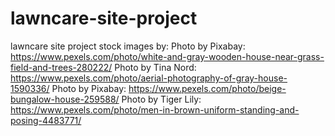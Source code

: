 # lawncare-site-project
lawncare site project
stock images by:
Photo by Pixabay: https://www.pexels.com/photo/white-and-gray-wooden-house-near-grass-field-and-trees-280222/
Photo by Tina Nord: https://www.pexels.com/photo/aerial-photography-of-gray-house-1590336/
Photo by Pixabay: https://www.pexels.com/photo/beige-bungalow-house-259588/
Photo by Tiger Lily: https://www.pexels.com/photo/men-in-brown-uniform-standing-and-posing-4483771/
